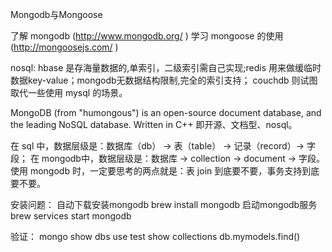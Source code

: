 Mongodb与Mongoose

了解 mongodb (http://www.mongodb.org/ )
学习 mongoose 的使用 (http://mongoosejs.com/ )

nosql: hbase 是存海量数据的,单索引，二级索引需自己实现;redis 用来做缓临时数据key-value；mongodb无数据结构限制,完全的索引支持；  couchdb 则试图取代一些使用 mysql 的场景。

MongoDB (from "humongous") is an open-source document database, and the leading NoSQL database. Written in C++
即开源、文档型、nosql。

在 sql 中，数据层级是：数据库（db） -> 表（table） -> 记录（record）-> 字段；
在 mongodb中，数据层级是：数据库 -> collection -> document -> 字段。
使用 mongodb 时，一定要思考的两点就是：表 join 到底要不要，事务支持到底要不要。

安装问题：
自动下载安装mongodb
brew install mongodb 
启动mongodb服务
brew services start mongodb

验证：
mongo
show dbs
use test
show collections
db.mymodels.find()